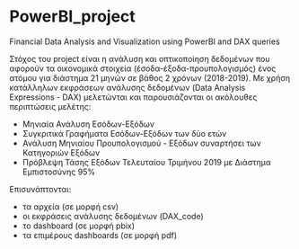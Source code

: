 # PowerBI_project
Financial Data Analysis and Visualization using PowerBI and DAX queries

Στόχος του project είναι η ανάλυση και οπτικοποίηση δεδομένων που αφορούν τα οικονομικά στοιχεία (έσοδα-έξοδα-προυπολογισμός) ένος ατόμου για διάστημα 21 μηνών σε βάθος 2 χρόνων (2018-2019). Με χρήση κατάλληλων εκφράσεων ανάλυσης δεδομένων (Data Analysis Expressions - DAX) μελετώνται και παρουσιάζονται οι ακόλουθες περιπτώσεις μελέτης:
- Μηνιαία Ανάλυση Εσόδων-Εξόδων
- Συγκριτικά Γραφήματα Εσόδων-Εξόδων των δύο ετών
- Ανάλυση Μηνιαίου Προυπολογισμού - Εξόδων συναρτήσει των Κατηγοριών Εξόδων
- Πρόβλεψη Τάσης Εξόδων Τελευταίου Τριμήνου 2019 με Διάστημα Εμπιστοσύνης 95%

Επισυνάπτονται:
- τα αρχεία (σε μορφή csv)
- οι εκφράσεις ανάλυσης δεδομένων (DAX_code)
- το dashboard (σε μορφή pbix)
- τα επιμέρους dashboards (σε μορφή pdf)
